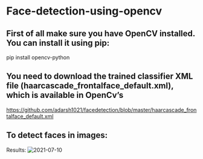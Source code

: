 # Face-detection-using-opencv
## First of all make sure you have OpenCV installed. You can install it using pip:

pip install opencv-python

## You need to download the trained classifier XML file (haarcascade_frontalface_default.xml), which is available in OpenCv’s

https://github.com/adarsh1021/facedetection/blob/master/haarcascade_frontalface_default.xml
## To detect faces in images:








Results:
![2021-07-10](https://user-images.githubusercontent.com/85651071/125176545-eec6e900-e1dc-11eb-9031-12ba154974e8.png)

